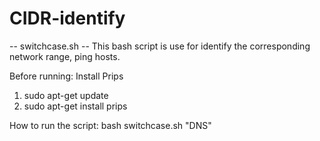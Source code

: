 # CIDR-identify
-- switchcase.sh --
This bash script is use for identify the corresponding network range, ping hosts.

Before running:
Install Prips
1. sudo apt-get update
2. sudo apt-get install prips

How to run the script:
bash switchcase.sh "DNS"
